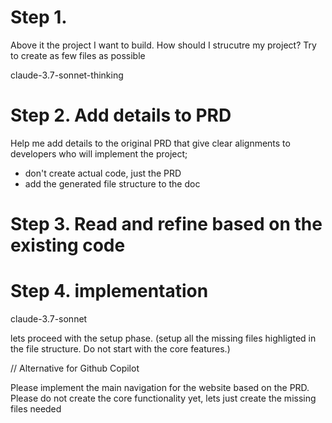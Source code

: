 
# Step 1. 

Above it the project I want to build. How should I strucutre my project? Try to create as few files as possible

claude-3.7-sonnet-thinking

# Step 2. Add details to PRD

Help me add details to the original PRD that give clear alignments to developers who will implement the project;

- don't create actual code, just the PRD
- add the generated file structure to the doc



# Step 3. Read and refine based on the existing code

# Step 4. implementation

claude-3.7-sonnet

lets proceed with the setup phase. (setup all the missing files highligted in the file structure. Do not start with the core features.)

// Alternative for Github Copilot

Please implement the main navigation for the website based on the PRD. Please do not create the core functionality yet, lets just create the missing files needed 